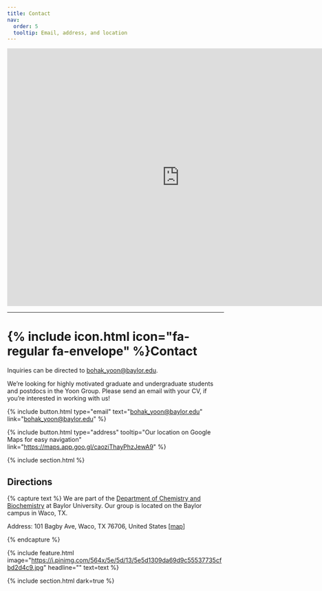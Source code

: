 ```yaml
---
title: Contact
nav:
  order: 5
  tooltip: Email, address, and location
---
```


<div class="google-maps">
    <iframe src="https://www.google.com/maps/embed?pb=!1m18!1m12!1m3!1d3067.529876058849!2d-105.22299508479878!3d39.75021000382881!2m3!1f0!2f0!3f0!3m2!1i1024!2i768!4f13.1!3m3!1m2!1s0x876b9ad4de4fffff%3A0xd3a8a84ca4944cc2!2sAlderson%20Hall%20Colorado%20School%20of%20Mines!5e0!3m2!1sen!2sus!4v1579384238458!5m2!1sen!2sus" width="800" height="600" frameborder="0" style="border:0;" allowfullscreen=""></iframe>
</div>

---
# {% include icon.html icon="fa-regular fa-envelope" %}Contact

Inquiries can be directed to [bohak_yoon@baylor.edu](mailto:bohak_yoon@baylor.edu).

We’re looking for highly motivated graduate and undergraduate students and postdocs in the Yoon Group. Please send an email with your CV, if you’re interested in working with us!


{%
  include button.html
  type="email"
  text="bohak_yoon@baylor.edu"
  link="bohak_yoon@baylor.edu"
%}

{%
  include button.html
  type="address"
  tooltip="Our location on Google Maps for easy navigation"
  link="https://maps.app.goo.gl/caoziThayPhzJewA9"
%}

{% include section.html %}

## Directions

{% capture text %}
We are part of the [Department of Chemistry and Biochemistry](https://chemistry.artsandsciences.baylor.edu/) at Baylor University. Our group is located on the Baylor campus in Waco, TX.

Address: 101 Bagby Ave, Waco, TX 76706, United States [[map](https://maps.app.goo.gl/caoziThayPhzJewA9)]

{% endcapture %}

{%
  include feature.html
  image="https://i.pinimg.com/564x/5e/5d/13/5e5d1309da69d9c55537735cfbd2d4c9.jpg"
  headline=""
  text=text
%}

{% include section.html dark=true %}

